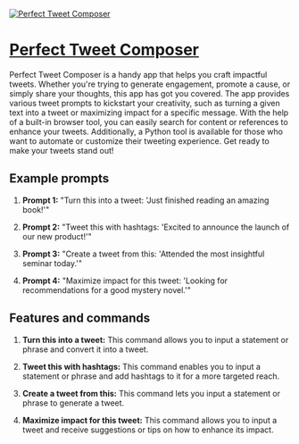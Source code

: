 [![Perfect Tweet Composer](https://files.oaiusercontent.com/file-g9m7Fhl62geDVIhLHhNmW48s?se=2123-10-16T19%3A56%3A47Z&sp=r&sv=2021-08-06&sr=b&rscc=max-age%3D31536000%2C%20immutable&rscd=attachment%3B%20filename%3D100d22d8-6b55-4d65-b4da-8dc2d7d53f93.png&sig=QzQXbR%2BYDxj8Mh76sJg0Cxt/ypIG%2BXKnY1wqynFiWEE%3D)](https://chat.openai.com/g/g-BLn8zULyQ-perfect-tweet-composer)

# [Perfect Tweet Composer](https://chat.openai.com/g/g-BLn8zULyQ-perfect-tweet-composer)

Perfect Tweet Composer is a handy app that helps you craft impactful tweets. Whether you're trying to generate engagement, promote a cause, or simply share your thoughts, this app has got you covered. The app provides various tweet prompts to kickstart your creativity, such as turning a given text into a tweet or maximizing impact for a specific message. With the help of a built-in browser tool, you can easily search for content or references to enhance your tweets. Additionally, a Python tool is available for those who want to automate or customize their tweeting experience. Get ready to make your tweets stand out!

## Example prompts

1. **Prompt 1:** "Turn this into a tweet: 'Just finished reading an amazing book!'"

2. **Prompt 2:** "Tweet this with hashtags: 'Excited to announce the launch of our new product!'"

3. **Prompt 3:** "Create a tweet from this: 'Attended the most insightful seminar today.'"

4. **Prompt 4:** "Maximize impact for this tweet: 'Looking for recommendations for a good mystery novel.'"

## Features and commands

1. **Turn this into a tweet:** This command allows you to input a statement or phrase and convert it into a tweet.

2. **Tweet this with hashtags:** This command enables you to input a statement or phrase and add hashtags to it for a more targeted reach.

3. **Create a tweet from this:** This command lets you input a statement or phrase to generate a tweet.

4. **Maximize impact for this tweet:** This command allows you to input a tweet and receive suggestions or tips on how to enhance its impact.